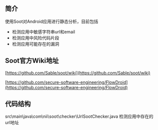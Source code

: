## 简介

使用Soot对Android应用进行静态分析，目前包括


- 检测应用中敏感字符串url和email
- 检测应用中风险代码片段
- 检测应用可能存在的漏洞

## Soot官方Wiki地址
[https://github.com/Sable/soot/wiki](https://github.com/Sable/soot/wiki)

[https://github.com/secure-software-engineering/FlowDroid](https://github.com/secure-software-engineering/FlowDroid)

## 代码结构
src\main\java\com\nii\soot\checker\UrlSootChecker.java 检测应用中存在的url地址




